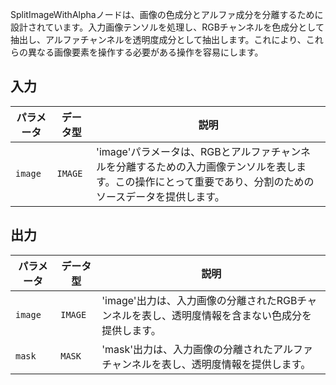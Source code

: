 
SplitImageWithAlphaノードは、画像の色成分とアルファ成分を分離するために設計されています。入力画像テンソルを処理し、RGBチャンネルを色成分として抽出し、アルファチャンネルを透明度成分として抽出します。これにより、これらの異なる画像要素を操作する必要がある操作を容易にします。

## 入力

| パラメータ | データ型 | 説明 |
|-----------|-------------|-------------|
| `image`   | `IMAGE`     | 'image'パラメータは、RGBとアルファチャンネルを分離するための入力画像テンソルを表します。この操作にとって重要であり、分割のためのソースデータを提供します。 |

## 出力

| パラメータ | データ型 | 説明 |
|-----------|-------------|-------------|
| `image`   | `IMAGE`     | 'image'出力は、入力画像の分離されたRGBチャンネルを表し、透明度情報を含まない色成分を提供します。 |
| `mask`    | `MASK`      | 'mask'出力は、入力画像の分離されたアルファチャンネルを表し、透明度情報を提供します。 |
